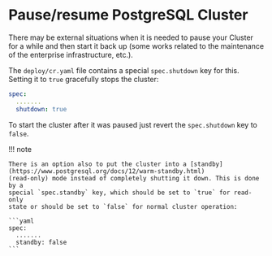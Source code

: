# Pause/resume PostgreSQL Cluster

There may be external situations when it is needed to pause your
Cluster for a while and then start it back up (some works related to
the maintenance of the enterprise infrastructure, etc.).

The `deploy/cr.yaml` file contains a special `spec.shutdown` key for this.
Setting it to `true` gracefully stops the cluster:

```yaml
spec:
  .......
  shutdown: true
```

To start the cluster after it was paused just revert the `spec.shutdown`
key to `false`.

!!! note

    There is an option also to put the cluster into a [standby](https://www.postgresql.org/docs/12/warm-standby.html)
    (read-only) mode instead of completely shutting it down. This is done by a
    special `spec.standby` key, which should be set to `true` for read-only
    state or should be set to `false` for normal cluster operation:

    ```yaml
    spec:
      .......
      standby: false
    ```
